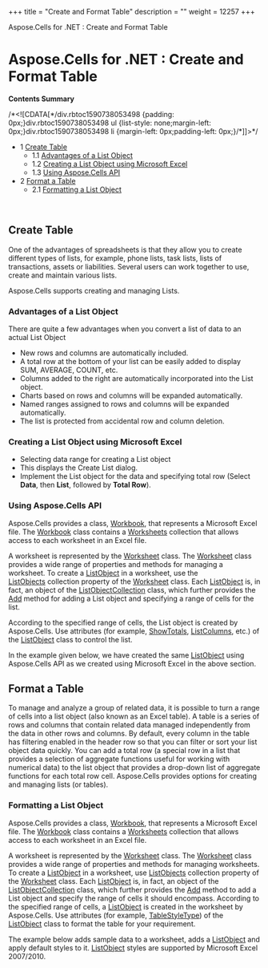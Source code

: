 +++
title = "Create and Format Table" 
description = "" 
weight = 12257 
+++

Aspose.Cells for .NET : Create and Format Table  

# Aspose.Cells for .NET : Create and Format Table


**Contents Summary**

/\*<!\[CDATA\[\*/div.rbtoc1590738053498 {padding: 0px;}div.rbtoc1590738053498 ul {list-style: none;margin-left: 0px;}div.rbtoc1590738053498 li {margin-left: 0px;padding-left: 0px;}/\*\]\]>\*/

*   1 [Create Table](#CreateandFormatTable-CreateTable)
    *   1.1 [Advantages of a List Object](#CreateandFormatTable-AdvantagesofaListObject)
    *   1.2 [Creating a List Object using Microsoft Excel](#CreateandFormatTable-CreatingaListObjectusingMicrosoftExcel)
    *   1.3 [Using Aspose.Cells API](#CreateandFormatTable-UsingAspose.CellsAPI)
*   2 [Format a Table](#CreateandFormatTable-FormataTable)
    *   2.1 [Formatting a List Object](#CreateandFormatTable-FormattingaListObject)

 

## Create Table

One of the advantages of spreadsheets is that they allow you to create different types of lists, for example, phone lists, task lists, lists of transactions, assets or liabilities. Several users can work together to use, create and maintain various lists.

Aspose.Cells supports creating and managing Lists.

### Advantages of a List Object

There are quite a few advantages when you convert a list of data to an actual List Object

*   New rows and columns are automatically included.
*   A total row at the bottom of your list can be easily added to display SUM, AVERAGE, COUNT, etc.
*   Columns added to the right are automatically incorporated into the List object.
*   Charts based on rows and columns will be expanded automatically.
*   Named ranges assigned to rows and columns will be expanded automatically.
*   The list is protected from accidental row and column deletion.

### Creating a List Object using Microsoft Excel

*   Selecting data range for creating a List object
*   This displays the Create List dialog.
*   Implement the List object for the data and specifying total row (Select **Data**, then **List**, followed by **Total Row**).

### Using Aspose.Cells API

Aspose.Cells provides a class, [Workbook](https://apireference.aspose.com/net/cells/aspose.cells/workbook), that represents a Microsoft Excel file. The [Workbook](https://apireference.aspose.com/net/cells/aspose.cells/workbook) class contains a [Worksheets](https://apireference.aspose.com/net/cells/aspose.cells/workbook/properties/worksheets) collection that allows access to each worksheet in an Excel file.

A worksheet is represented by the [Worksheet](https://apireference.aspose.com/net/cells/aspose.cells/worksheet) class. The [Worksheet](https://apireference.aspose.com/net/cells/aspose.cells/worksheet) class provides a wide range of properties and methods for managing a worksheet. To create a [ListObject](https://apireference.aspose.com/net/cells/aspose.cells.tables/listobject) in a worksheet, use the [ListObjects](https://apireference.aspose.com/net/cells/aspose.cells/worksheet/properties/listobjects) collection property of the [Worksheet](https://apireference.aspose.com/net/cells/aspose.cells/worksheet) class. Each [ListObject](https://apireference.aspose.com/net/cells/aspose.cells.tables/listobject) is, in fact, an object of the [ListObjectCollection](https://apireference.aspose.com/net/cells/aspose.cells.tables/listobjectcollection) class, which further provides the [Add](https://apireference.aspose.com/net/cells/aspose.cells.tables/listobjectcollection/methods/add/index) method for adding a List object and specifying a range of cells for the list.

According to the specified range of cells, the List object is created by Aspose.Cells. Use attributes (for example, [ShowTotals](https://apireference.aspose.com/net/cells/aspose.cells.tables/listobject/properties/showtotals), [ListColumns](https://apireference.aspose.com/net/cells/aspose.cells.tables/listobject/properties/listcolumns), etc.) of the [ListObject](https://apireference.aspose.com/net/cells/aspose.cells.tables/listobject) class to control the list.

In the example given below, we have created the same [ListObject](https://apireference.aspose.com/net/cells/aspose.cells.tables/listobject) using Aspose.Cells API as we created using Microsoft Excel in the above section.

## Format a Table

To manage and analyze a group of related data, it is possible to turn a range of cells into a list object (also known as an Excel table). A table is a series of rows and columns that contain related data managed independently from the data in other rows and columns. By default, every column in the table has filtering enabled in the header row so that you can filter or sort your list object data quickly. You can add a total row (a special row in a list that provides a selection of aggregate functions useful for working with numerical data) to the list object that provides a drop-down list of aggregate functions for each total row cell. Aspose.Cells provides options for creating and managing lists (or tables).

### Formatting a List Object

Aspose.Cells provides a class, [Workbook](https://apireference.aspose.com/net/cells/aspose.cells/workbook), that represents a Microsoft Excel file. The [Workbook](https://apireference.aspose.com/net/cells/aspose.cells/workbook) class contains a [Worksheets](https://apireference.aspose.com/net/cells/aspose.cells/workbook/properties/worksheets) collection that allows access to each worksheet in an Excel file.

A worksheet is represented by the [Worksheet](https://apireference.aspose.com/net/cells/aspose.cells/worksheet) class. The [Worksheet](https://apireference.aspose.com/net/cells/aspose.cells/worksheet) class provides a wide range of properties and methods for managing worksheets. To create a [ListObject](https://apireference.aspose.com/net/cells/aspose.cells.tables/listobject) in a worksheet, use [ListObjects](https://apireference.aspose.com/net/cells/aspose.cells/worksheet/properties/listobjects) collection property of the [Worksheet](https://apireference.aspose.com/net/cells/aspose.cells/worksheet) class. Each [ListObject](https://apireference.aspose.com/net/cells/aspose.cells.tables/listobject) is, in fact, an object of the [ListObjectCollection](https://apireference.aspose.com/net/cells/aspose.cells.tables/listobjectcollection) class, which further provides the [Add](https://apireference.aspose.com/net/cells/aspose.cells.tables/listobjectcollection/methods/add/index) method to add a List object and specify the range of cells it should encompass. According to the specified range of cells, a [ListObject](https://apireference.aspose.com/net/cells/aspose.cells.tables/listobject) is created in the worksheet by Aspose.Cells. Use attributes (for example, [TableStyleType](https://apireference.aspose.com/net/cells/aspose.cells.tables/listobject/properties/tablestyletype)) of the [ListObject](https://apireference.aspose.com/net/cells/aspose.cells.tables/listobject) class to format the table for your requirement.

The example below adds sample data to a worksheet, adds a [ListObject](https://apireference.aspose.com/net/cells/aspose.cells.tables/listobject) and apply default styles to it. [ListObject](https://apireference.aspose.com/net/cells/aspose.cells.tables/listobject) styles are supported by Microsoft Excel 2007/2010.

